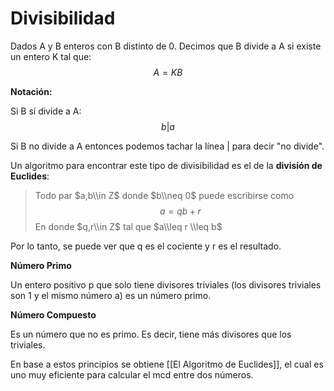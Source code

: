 # Divisibilidad

Dados A y B enteros con B distinto de 0. Decimos que B divide a A si existe un
entero K tal que: $$ A=KB $$

**Notación:**

Si B sí divide a A: $$ b|a $$

Si B no divide a A entonces podemos tachar la línea | para decir "no divide".

Un algoritmo para encontrar este tipo de divisibilidad es el de la **división de
Euclides**:

> Todo par $a,b\\in Z$ donde $b\\neq 0$ puede escribirse como $$ a=qb+r $$ En
> donde $q,r\\in Z$ tal que $a\\leq r \\leq b$

Por lo tanto, se puede ver que q es el cociente y r es el resultado.

**Número Primo**

Un entero positivo p que solo tiene divisores triviales (los divisores triviales
son 1 y el mismo número a) es un número primo.

**Número Compuesto**

Es un número que no es primo. Es decir, tiene más divisores que los triviales.

En base a estos principios se obtiene \[\[El Algoritmo de Euclides\]\], el cual
es uno muy eficiente para calcular el mcd entre dos números.
